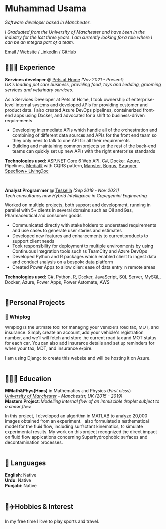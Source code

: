 # Muhammad Usama

_Software developer based in Manchester_.

_I Graduated from the University of Manchester and have been in the industry for the last three years. I am currently looking for a role where I can be an integral part of a team._

[Email](mailto:muhammadusama02@hotmail.co.uk) / [Website](https://usamaa9.github.io/cv) / [LinkedIn](https://www.linkedin.com/in/mh-usama/) / [GitHub](https://github.com/usamaa9/)

## 👨🏽‍💻 Experience

**Services developer** @ [Pets at Home](https://www.petsathome.com/) _(Nov 2021 - Present)_ <br>
_UK's leading pet care business, providing food, toys and bedding, grooming services and veterinary services._

As a Services Developer at Pets at Home, I took ownership of enterprise-level internal systems and developed APIs for providing customer and product data. I also created Azure DevOps pipelines, containerized front-end apps using Docker, and advocated for a shift to business-driven requirements.

- Developing intermediate APIs which handle all of the orchestration and combining of different data sources and APIs for the front end team so they only need to talk to one API for all their requirements
- Building and maintaining common projects so the rest of the back-end teams can quickly set up new APIs with the right enterprise standards

**Technologies used:** ASP.NET Core 6 Web API, C#, Docker, Azure, Pipelines, [MediatR](https://github.com/jbogard/MediatR) with CQRS pattern, [Mapster](https://github.com/MapsterMapper/Mapster), [Bogus](https://github.com/bchavez/Bogus), [Swagger](https://swagger.io/), [Specflow+ LivingDoc](https://specflow.org/)

<br>

**Analyst Programmer** @ [Tessella](https://www.tessella.com/) _(Sep 2019 - Nov 2021)_ <br>
_Tech consultancy now Hybrid Intelligence in Capegemini Engineering_

Worked on multiple projects, both support and development, running in parallel with 5+ clients in several domains such as Oil and Gas,
Pharmaceutical and consumer goods
- Communicated directly with stake holders to understand requirements and use cases to generate user stories and estimates
- Developed new features and enhancements to current products to support client needs
- Took responsibility for deployment to multiple environments by using Continuous Integration tools such as TeamCity and Azure DevOps
- Developed Python and R packages which enabled client to ingest data and conduct analysis on a bespoke data platform
- Created Power Apps to allow client ease of data entry in remote areas

**Technologies used:** C#, Python, R, Docker, JavaScript, SQL Server, MySQL, Docker, Azure, Power Apps, Power Automate, AWS
<br><br>

## 🥽Personal Projects
### 🚗 Whiplog

Whiplog is the ultimate tool for managing your vehicle's road tax, MOT, and insurance. Simply create an account, add your vehicle's registration number, and we'll will fetch and store the current road tax and MOT status for each car. You can also add insurance details and set up reminders for when your tax, MOT, and insurance expire.

I am using Django to create this website and will be hosting it on Azure.
<br><br>


## 👨🏽‍🎓 Education

**MMath&Phys(Hons)** in Mathematics and Physics (_First class_) <br>
_[University of Manchester](https://www.manchester.ac.uk/) - Manchester, UK (2015 - 2019)_ <br>
**Masters Project**: _Modelling internal flow of an immiscible droplet subject to a shear flow._

In this project, I developed an algorithm in MATLAB to analyze 20,000 images obtained from an experiment. I also formulated a mathematical model for the fluid flow, including surfactant kinematics, to simulate experimental results. My work on this project recognized the direct impact on fluid flow applications concerning Superhydrophobic surfaces and decontamination processes.
<br><br>

## 💬 Languages

**English**: Native <br>
**Urdu**: Native <br>
**Punjabi**: Native
<br><br>

## 🏀✈️Hobbies & Interest
In my free time I love to play sports and travel.

